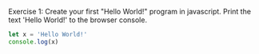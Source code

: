 Exercise 1:
Create your first "Hello World!" program in javascript. Print the text 'Hello World!' to the browser console.

```js
let x = 'Hello World!'
console.log(x)
```